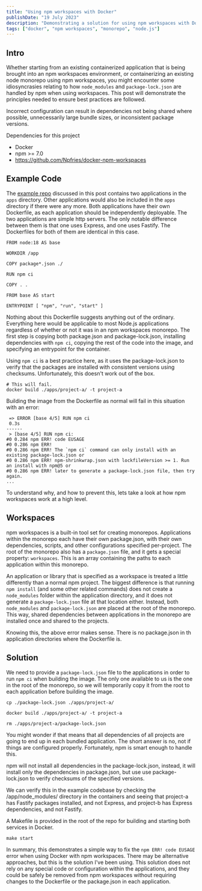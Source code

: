 ```yaml
---
title: "Using npm workspaces with Docker"
publishDate: "19 July 2023"
description: "Demonstrating a solution for using npm workspaces with Docker."
tags: ["docker", "npm workspaces", "monorepo", "node.js"]
---
```


## Intro

Whether starting from an existing containerized application that is being brought into an npm workspaces environment, or containerizing an existing node monorepo using npm workspaces, you might encounter some idiosyncrasies relating to how `node_modules` and `package-lock.json` are handled by npm when using workspaces. This post will demonstrate the principles needed to ensure best practices are followed.

Incorrect configuration can result in dependencies not being shared where possible, unnecessarily large bundle sizes, or inconsistent package versions.

Dependencies for this project

- Docker
- npm >= 7.0
- https://github.com/Npfries/docker-npm-workspaces

## Example Code

The [example repo](https://github.com/Npfries/docker-npm-workspaces) discussed in this post contains two applications in the `apps` directory. Other applications would also be included in the `apps` directory if there were any more. Both applications have their own Dockerfile, as each application should be independently deployable. The two applications are simple http servers. The only notable difference between them is that one uses Express, and one uses Fastify. The Dockerfiles for both of them are identical in this case.

```
FROM node:18 AS base

WORKDIR /app

COPY package*.json ./

RUN npm ci

COPY . .

FROM base AS start

ENTRYPOINT [ "npm", "run", "start" ]
```

Nothing about this Dockerfile suggests anything out of the ordinary. Everything here would be applicable to most Node.js applications regardless of whether or not it was in an npm workspaces monorepo. The first step is copying both package.json and package-lock.json, installing dependencies with `npm ci`, copying the rest of the code into the image, and specifying an entrypoint for the container.

Using `npm ci` is a best practice here, as it uses the package-lock.json to verify that the packages are installed with consistent versions using checksums. Unfortunately, this doesn't work out of the box.

```
# This will fail.
docker build ./apps/project-a/ -t project-a
```

Building the image from the Dockerfile as normal will fail in this situation with an error:

```
 => ERROR [base 4/5] RUN npm ci
 0.3s
------
 > [base 4/5] RUN npm ci:
#0 0.284 npm ERR! code EUSAGE
#0 0.286 npm ERR!
#0 0.286 npm ERR! The `npm ci` command can only install with an existing package-lock.json or
#0 0.286 npm ERR! npm-shrinkwrap.json with lockfileVersion >= 1. Run an install with npm@5 or
#0 0.286 npm ERR! later to generate a package-lock.json file, then try again.
...
```

To understand why, and how to prevent this, lets take a look at how npm workspaces work at a high level.

## Workspaces

npm workspaces is a built-in tool set for creating monorepos. Applications within the monorepo each have their own package.json, with their own dependencies, scripts, and other configurations specified per-project. The root of the monorepo also has a `package.json` file, and it gets a special property: `workspaces`. This is an array containing the paths to each application within this monorepo.

An application or library that is specified as a workspace is treated a little differently than a normal npm project. The biggest difference is that running `npm install` (and some other related commands) does not create a `node_modules` folder within the application directory, and it does not generate a `package-lock.json` file at that location either. Instead, both `node_modules` and `package-lock.json` are placed at the root of the monorepo. This way, shared dependencies between applications in the monorepo are installed once and shared to the projects.

Knowing this, the above error makes sense. There is no package.json in th application directories where the Dockerfile is.

## Solution

We need to provide a `package-lock.json` file to the applications in order to run `npm ci` when building the image. The only one available to us is the one in the root of the monorepo, so we will temporarily copy it from the root to each application before building the image.

```
cp ./package-lock.json ./apps/project-a/

docker build ./apps/project-a/ -t project-a

rm ./apps/project-a/package-lock.json
```

You might wonder if that means that all dependencies of all projects are going to end up in each bundled application. The short answer is no, not if things are configured properly. Fortunately, npm is smart enough to handle this.

npm will not install all dependencies in the package-lock.json, instead, it will install only the dependencies in package.json, but use use package-lock.json to verify checksums of the specified versions.

We can verify this in the example codebase by checking the /app/node_modules/ directory in the containers and seeing that project-a has Fastify packages installed, and not Express, and project-b has Express dependencies, and not Fastify.

A Makefile is provided in the root of the repo for building and starting both services in Docker.

```
make start
```

In summary, this demonstrates a simple way to fix the `npm ERR! code EUSAGE` error when using Docker with npm workspaces. There may be alternative approaches, but this is the solution I've been using. This solution does not rely on any special code or configuration within the applications, and they could be safely be removed from npm workspaces without requiring changes to the Dockerfile or the package.json in each application.
